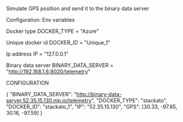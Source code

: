 Simulate GPS position and send it to the binary data server

Configuration:
Env variables

Docker type
DOCKER_TYPE = "Azure"

Unique docker id
DOCKER_ID = "Unique_1"

Ip address
IP = "127.0.0.1"

Binary data server
BINARY_DATA_SERVER = "http://192.168.1.6:8020/telemetry"


CONFIGURATION

{
    "BINARY_DATA_SERVER": "http://binary-data-server.52.35.15.130.nip.io/telemetry",
    "DOCKER_TYPE": "stackato",
    "DOCKER_ID": "stackato_1",
    "IP": "52.35.15.130",
    "GPS": [30.33, -97.85, 30.16, -97.59]
}